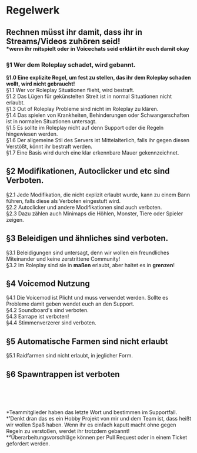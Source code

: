 # Regelwerk

## Rechnen müsst ihr damit, dass ihr in Streams/Videos zuhören seid!</br><sup><sup>*wenn ihr mitspielt oder in Voicechats seid erklärt ihr euch damit okay</sup></sup>


### §1 Wer dem Roleplay schadet, wird gebannt.
**§1.0 Eine explizite Regel, um fest zu stellen, das ihr dem Roleplay schaden wollt, wird nicht gebraucht!**</br>
§1.1 Wer vor Roleplay Situationen flieht, wird bestraft.</br>
§1.2 Das Lügen für gekünstelten Streit ist in normal Situationen nicht erlaubt.</br>
§1.3 Out of Roleplay Probleme sind nicht im Roleplay zu klären.</br>
§1.4 Das spielen von Krankheiten, Behinderungen oder Schwangerschaften ist in normalen Situationen untersagt.</br>
§1.5 Es sollte im Roleplay nicht auf denn Support oder die Regeln hingewiesen werden.</br>
§1.6 Der allgemeine Stil des Servers ist Mittelalterlich, falls ihr gegen diesen Verstößt, könnt ihr bestraft werden.</br>
§1.7 Eine Basis wird durch eine klar erkennbare Mauer gekennzeichnet.

## §2 Modifikationen, Autoclicker und etc sind Verboten.  
§2.1 Jede Modifikation, die nicht explizit erlaubt wurde, kann zu einem Bann führen, falls diese als Verboten eingestuft wird.</br>
§2.2 Autoclicker und andere Modifikationen sind auch verboten.</br>
§2.3 Dazu zählen auch Minimaps die Höhlen, Monster, Tiere oder Spieler zeigen.</br>

## §3 Beleidigen und ähnliches sind verboten.
§3.1 Beleidigungen sind untersagt, denn wir wollen ein freundliches Miteinander und keine zerstrittene Community!</br>
§3.2 Im Roleplay sind sie in **maßen** erlaubt, aber haltet es in **grenzen**!

## §4 Voicemod Nutzung
§4.1 Die Voicemod ist Plicht und muss verwendet werden. Sollte es Probleme damit geben wendet euch an den Support.</br>
§4.2 Soundboard's sind verboten.</br>
§4.3 Earrape ist verboten!</br>
§4.4 Stimmenverzerer sind verboten.</br>

## §5 Automatische Farmen sind nicht erlaubt
§5.1 Raidfarmen sind nicht erlaubt, in jeglicher Form.

## §6 Spawntrappen ist verboten


</br></br></br>


*Teammitglieder haben das letzte Wort und bestimmen im Supportfall.</br>
*¹Denkt dran das es ein Hobby Projekt von mir und dem Team ist, dass heißt wir wollen Spaß haben. 
Wenn ihr es einfach kaputt macht ohne gegen Regeln zu verstoßen, werdet ihr trotzdem gebannt!</br>
*²Überarbeitungsvorschläge können per Pull Request oder in einem Ticket gefordert werden.</br>
